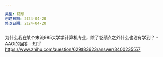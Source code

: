 ```yaml
---

类型: 随想
创建日期: 2024-04-20
修改日期: 2024-04-20
---
```

为什么我在某个末流985大学学计算机专业，除了卷绩点之外什么也没有学到？ - AAOi的回答 - 知乎 https://www.zhihu.com/question/629883623/answer/3400235557

